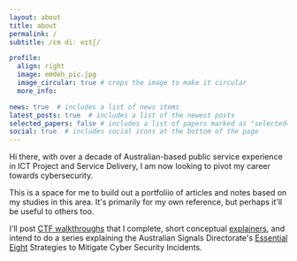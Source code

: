 ```yaml
---
layout: about
title: about
permalink: /
subtitle: /ɛm diː eɪtʃ/

profile:
  align: right
  image: emdeh_pic.jpg
  image_circular: true # crops the image to make it circular
  more_info:

news: true  # includes a list of news items
latest_posts: true  # includes a list of the newest posts
selected_papers: false # includes a list of papers marked as "selected={true}"
social: true  # includes social icons at the bottom of the page
---
```


Hi there, with over a decade of Australian-based public service experience in ICT Project and Service Delivery, I am now looking to pivot my career towards cybersecurity.

This is a space for me to build out a portfoliio of articles and notes based on my studies in this area. It's primarily for my own reference, but perhaps it'll be useful to others too.

I'll post [CTF walkthroughs](/blog/category/htb-machines) that I complete, short conceptual [explainers](/blog/category/explainers/), and intend to do a series explaining the Australian Signals Directorate's [Essential Eight](/blog/category/essential-eight/) Strategies to Mitigate Cyber Security Incidents.

<!--
I pride myself on my sharp attention to detail, ability to devise logical solutions to complex problems, and always considering the human element. I aim to continuously improve my skills, and love that there is always something new to uncover in cyber.
-->